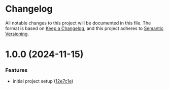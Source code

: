 # Changelog

All notable changes to this project will be documented in this file.
The format is based on [Keep a Changelog](https://keepachangelog.com/en/1.0.0/),
and this project adheres to [Semantic Versioning](https://semver.org/spec/v2.0.0.html).

# 1.0.0 (2024-11-15)

### Features

* initial project
  setup ([12e7c1e](https://github.com/ItsCurstin/captioneer/commit/12e7c1ef40449255bd48168dabd131c26a5c5930))
